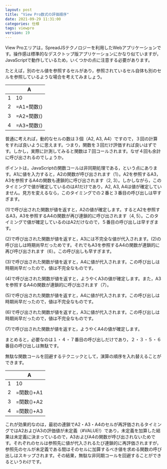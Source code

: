 ```yaml
---
layout: post
title: "View Pro数式の評価順序"
date: 2021-09-29 11:31:00
categories: 仕様
tags: viewpro
version: 19
---
```


View Proエリアは，SpreadJSテクノロジーを利用したWebアプリケーションです。操作感は標準的なデスクトップ版アプリケーションにかなり似ていますが，JavaScriptで動作しているため，いくつかの点に注意する必要があります。

たとえば，別のセル値を参照するセルがあり，参照されているセル自体も別のセルを参照しているような場合を考えてみましょう。
	
|    |   A   | 
| ---- | ---- | 
|  1  |  10 |
|  2  |  =A1+関数() |
|  3  |  =A2+関数() | 
|  4  |  =A3+関数() |

普通に考えれば，動的なセルの数は３個（A2, A3, A4）ですので，３回の計算をすれば良いように思えます。つまり，関数を３回だけ評価すれば良いはずです。しかし，実際に計測してみると関数は７回コールされます。なぜ４回も余計に呼び出されるのでしょうか。

ポイントは，JavaScriptの関数コールは非同期処理である，という点にあります。A1に値を入力すると，A2の関数が呼び出されます（1）。A2を参照するA3，A3を参照するA4の関数も連鎖的に呼び出されます（2, 3）。しかしながら，このタイミングで値が確定しているのはA1だけであり，A2, A3, A4は値が確定していません。見方を変えるなら，このタイミングでの２番と３番目の呼び出しは早すぎます。

(1)で呼び出された関数が値を返すと，A2の値が確定します。するとA2を参照するA3，A3を参照するA4の関数が再び連鎖的に呼び出されます（4, 5）。このタイミングで値が確定しているのはA2だけなので，５番目の呼び出しは早すぎます。

(2)で呼び出された関数が値を返すと，A3には不完全な値が代入されます。(2)の呼び出しは時期尚早だっためです。それでもA3を参照するA4の関数が連鎖的に再び呼び出されます（6）。この呼び出しも早すぎます。

(3)で呼び出された関数が値を返すと，A4に値が代入されます。この呼び出しは時期尚早だったので，値は不完全なものです。

(4)で呼び出された関数が値を返すと，ようやくA3の値が確定します。また，A3を参照するA4の関数が連鎖的に呼び出されます（7）。

(5)で呼び出された関数が値を返すと，A4に値が代入されます。この呼び出しは時期尚早だったので，値は不完全なものです。

(6)で呼び出された関数が値を返すと，A3に値が代入されます。この呼び出しは時期尚早だったので，値は不完全なものです。

(7)で呼び出された関数が値を返すと，ようやくA4の値が確定します。

まとめると，必要なのは１・４・７番目の呼び出しだけであり，２・３・５・６番目の呼び出しは無駄です。

無駄な関数コールを回避するテクニックとして，演算の順序を入れ替えることができます。

|    |   A   | 
| ---- | ---- | 
|  1  |  10 |
|  2  |  =関数()+A1 |
|  3  |  =関数()+A2 | 
|  4  |  =関数()+A3 |

これが効果的なのは，最初の連鎖でA2・A3・A4のセルが再評価されるタイミングではA2およびA3の評価値が未定義（#VALUE!）であり，未定義を加算した結果は未定義に決まっているので，A3およびA4の関数が呼び出されないためです。それぞれのセルは参照先に値が代入されるたび連鎖的に再評価されますが，参照先のセルが未定義である間はそのセルに加算するべき値を求める関数の呼び出しはスキップされます。その結果，無駄な非同期コールを回避することができるというわけです。
